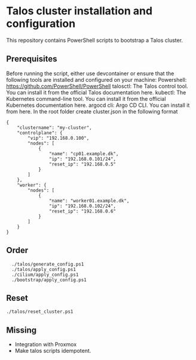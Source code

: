 # Talos cluster installation and configuration
This repository contains PowerShell scripts to bootstrap a Talos cluster.

## Prerequisites
Before running the script, either use devcontainer or ensure that the following tools are installed and configured on your machine:
    Powershell: https://github.com/PowerShell/PowerShell 
    talosctl: The Talos control tool. You can install it from the official Talos documentation here.
    kubectl: The Kubernetes command-line tool. You can install it from the official Kubernetes documentation here.
    argocd cli: Argo CD CLI. You can install it from here.
In the root folder create cluster.json in the following format
```
{
    "clustername": "my-cluster",
    "controlplane": {
        "vip": "192.168.0.100",
        "nodes": [
            {
                "name": "cp01.example.dk",
                "ip": "192.168.0.101/24",
                "reset_ip": "192.168.0.5"
            }
        ]
    },
    "worker": {
        "nodes": [
            {
                "name": "worker01.example.dk",
                "ip": "192.168.0.102/24",
                "reset_ip": "192.168.0.6"
            }
        ]
    }
}
```


## Order
```
  ./talos/generate_config.ps1
  ./talos/apply_config.ps1
  ./cilium/apply_config.ps1
  ./bootstrap/apply_config.ps1
```
## Reset
```
./talos/reset_cluster.ps1
```
## Missing
  * Integration with Proxmox
  * Make talos scripts idempotent.